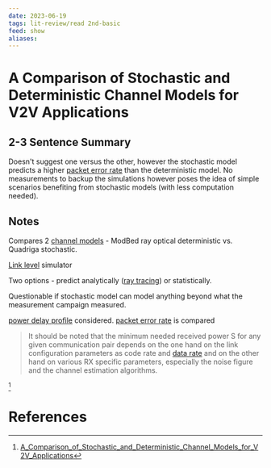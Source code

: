 ```yaml
---
date: 2023-06-19
tags: lit-review/read 2nd-basic 
feed: show
aliases:
---
```

# A Comparison of Stochastic and Deterministic Channel Models for V2V Applications
## 2-3 Sentence Summary
Doesn't suggest one versus the other, however the stochastic model predicts a higher [packet error rate](packet%20error%20rate.md) than the deterministic model. No measurements to backup the simulations however poses the idea of simple scenarios benefiting from stochastic models (with less computation needed).
## Notes
Compares 2 [channel models](channel%20model.md) - ModBed ray optical deterministic vs. Quadriga stochastic.

[Link level](Link%20level.md) simulator

Two options - predict analytically ([ray tracing](Ray-tracing.md)) or statistically.

Questionable if stochastic model can model anything beyond what the measurement campaign measured.

[power delay profile](power%20delay%20profile.md) considered.
[packet error rate](packet%20error%20rate.md) is compared

>  It should be noted that the minimum needed received power S for any given communication pair depends on the one hand on the link configuration parameters as code rate and [data rate](../../../01%20-%20General%20Notes/data%20rate.md) and on the other hand on various RX specific parameters, especially the noise figure and the channel estimation algorithms.

[^1]
# References
[^1]: [A_Comparison_of_Stochastic_and_Deterministic_Channel_Models_for_V2V_Applications](../../03%20-%20University/Thesis/literature%20review/2nd%20-%20basic/A_Comparison_of_Stochastic_and_Deterministic_Channel_Models_for_V2V_Applications.pdf)